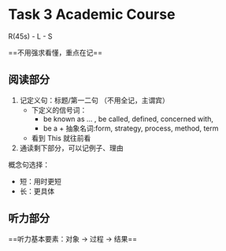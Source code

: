 # Task 3 Academic Course

R(45s) - L - S

==不用强求看懂，重点在记==

## 阅读部分

1. 记定义句：标题/第一二句 （不用全记，主谓宾）
	- 下定义的信号词：
		- be known as ... , be called, defined, concerned with, 
		- be a + 抽象名词:form, strategy, process, method, term
	- 看到 This 就往前看
2. 通读剩下部分，可以记例子、理由


概念句选择：
- 短：用时更短
- 长：更具体

## 听力部分

==听力基本要素：对象 $\to$ 过程 $\to$ 结果==


